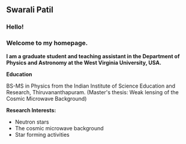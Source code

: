 ## Swarali Patil
### Hello!
### Welcome to my homepage.

**I am a graduate student and teaching assistant in the Department of Physics and Astronomy at the West Virginia University, USA.**


**Education**

BS-MS in Physics from the Indian Institute of Science Education and Research, Thiruvananthapuram.
(Master's thesis: Weak lensing of the Cosmic Microwave Background)

**Research Interests:**

- Neutron stars
- The cosmic microwave background  
- Star forming activities
